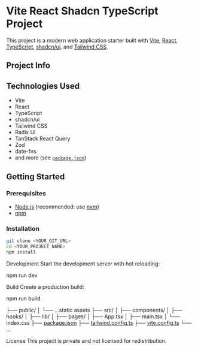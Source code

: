 # Vite React Shadcn TypeScript Project

This project is a modern web application starter built with [Vite](https://vitejs.dev/), [React](https://react.dev/), [TypeScript](https://www.typescriptlang.org/), [shadcn/ui](https://ui.shadcn.com/), and [Tailwind CSS](https://tailwindcss.com/).

## Project Info

## Technologies Used

- Vite
- React
- TypeScript
- shadcn/ui
- Tailwind CSS
- Radix UI
- TanStack React Query
- Zod
- date-fns
- and more (see [`package.json`](package.json))

## Getting Started

### Prerequisites

- [Node.js](https://nodejs.org/) (recommended: use [nvm](https://github.com/nvm-sh/nvm#installing-and-updating))
- [npm](https://www.npmjs.com/)

### Installation

```sh
git clone <YOUR_GIT_URL>
cd <YOUR_PROJECT_NAME>
npm install

```

Development
Start the development server with hot reloading:

npm run dev

Build
Create a production build:

npm run build

├── public/
│   └── ...static assets
├── src/
│   ├── components/
│   ├── hooks/
│   ├── lib/
│   ├── pages/
│   ├── App.tsx
│   ├── main.tsx
│   └── index.css
├── [package.json](http://_vscodecontentref_/0)
├── [tailwind.config.ts](http://_vscodecontentref_/1)
├── [vite.config.ts](http://_vscodecontentref_/2)
└── ...

License
This project is private and not licensed for redistribution.
